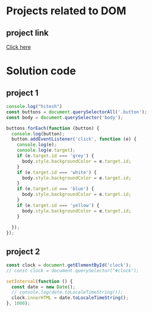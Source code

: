 # Projects related to DOM

## project link
[Click here](https://stackblitz.com/edit/dom-project-chaiaurcode?file=index.html)

# Solution code

## project 1
  
```javascript
console.log("hitesh")
const buttons = document.querySelectorAll('.button');
const body = document.querySelector('body');

buttons.forEach(function (button) {
  console.log(button);
  button.addEventListener('click', function (e) {
    console.log(e);
    console.log(e.target);
    if (e.target.id === 'grey') {
      body.style.backgroundColor = e.target.id;
    }
    if (e.target.id === 'white') {
      body.style.backgroundColor = e.target.id;
    }
    if (e.target.id === 'blue') {
      body.style.backgroundColor = e.target.id;
    }
    if (e.target.id === 'yellow') {
      body.style.backgroundColor = e.target.id;
    }
    
  });
});
```

## project 2
``` javascript
const clock = document.getElementById('clock');
// const clock = document.querySelector("#clock");

setInterval(function () {
  const date = new Date();
  // console.log(date.toLocaleTimeString());
  clock.innerHTML = date.toLocaleTimeString();
}, 1000);

```